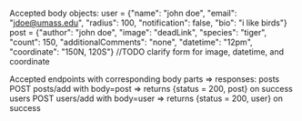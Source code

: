 Accepted body objects:
user = {"name": "john doe", "email": "jdoe@umass.edu", "radius": 100, "notification": false, "bio": "i like birds"}
post = {"author": "john doe", "image": "deadLink", "species": "tiger", "count": 150, "additionalComments": "none", "datetime": "12pm", "coordinate": "150N, 120S"} //TODO clarify form for image, datetime, and coordinate

Accepted endpoints with corresponding body parts => responses:
    posts
        POST posts/add with body=post => returns {status = 200, post} on success
    users
        POST users/add with body=user => returns {status = 200, user} on success